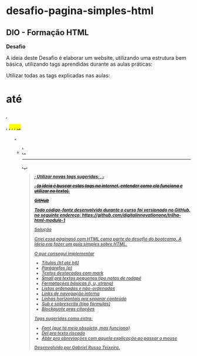 # desafio-pagina-simples-html

## DIO - Formação HTML


__Desafio__

A ideia deste Desafio é elaborar um website, utilizando uma estrutura bem básica, utilizando tags aprendidas durante as aulas práticas:
 
Utilizar todas as tags explicadas nas aulas: <h1> até <h6>, <p>, <mark>, <small>, <i>, <u>, <strong>, <ol>, <ul>, <li>, <a>, <hr>, <sub>, <sup>, <blockquote>;
Utilizar novas tags sugeridas: <font>, <del>, <p>, <abbr> (a ideia é buscar estas tags na internet, entender como ela funciona e utilizar no texto).

__GitHub__

Todo código-fonte desenvolvido durante o curso foi versionado no GitHub, no seguinte endereço:
https://github.com/digitalinnovationone/trilha-html-modulo-1
 

__Solução__

Criei essa páginasó com HTML como parte do desafio do bootcamp. A ideia era fazer um guia simples sobre HTML.

__O que consegui implementar__

- Títulos (h1 até h6) 
- Parágrafos (p) 
- Textos destacados com mark 
- Small pra textos pequenos tipo notas de rodapé 
- Formatações básicas (i, u, strong) 
- Listas ordenadas e não-ordenadas 
- Links de navegação interna
- Linhas horizontais pra separar conteúdo 
- Sub e sobrescrito (tipo fórmulas)
- Blockquote pras citações

 Tags sugeridas como extra:
- Font (que tá meio obsoleta, mas funciona)
- Del pra texto riscado
- Abbr pra abreviações com aquela explicação ao passar o mouse

Desenvolvido por Gabriel Russo Teixeira.